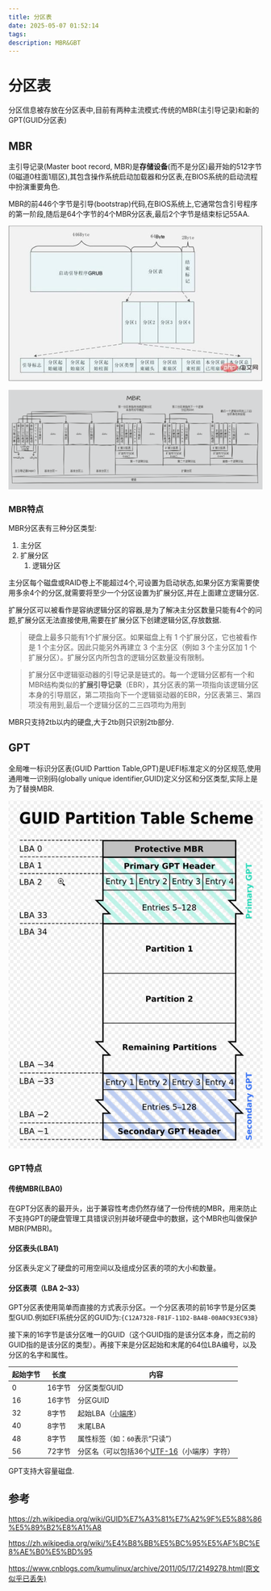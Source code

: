 ```yaml
---
title: 分区表
date: 2025-05-07 01:52:14
tags: 
description: MBR&GBT
---
```


# 分区表

分区信息被存放在分区表中,目前有两种主流模式:传统的MBR(主引导记录)和新的GPT(GUID分区表)

## MBR

主引导记录(Master boot record, MBR)是**存储设备**(而不是分区)最开始的512字节(0磁道0柱面1扇区),其包含操作系统启动加载器和分区表,在BIOS系统的启动流程中扮演重要角色.

MBR的前446个字节是引导(bootstrap)代码,在BIOS系统上,它通常包含引号程序的第一阶段,随后是64个字节的4个MBR分区表,最后2个字节是结束标记55AA.

![what is linux MBR-Linux Operation and Maintenance-php.cn](MBRWithGPT/1676347343137080.jpg)

![image-20250507031327146](MBRWithGPT/image-20250507031327146.png)

### MBR特点

MBR分区表有三种分区类型:

1. 主分区
2. 扩展分区
   1. 逻辑分区

主分区每个磁盘或RAID卷上不能超过4个,可设置为启动状态,如果分区方案需要使用多余4个的分区,就需要将至少一个分区设置为扩展分区,并在上面建立逻辑分区.

扩展分区可以被看作是容纳逻辑分区的容器,是为了解决主分区数量只能有4个的问题,扩展分区无法直接使用,需要在扩展分区下创建逻辑分区,存放数据.

> 硬盘上最多只能有1个扩展分区。如果磁盘上有 1 个扩展分区，它也被看作是 1  个主分区。因此只能另外再建立 3 个主分区（例如 3 个主分区加 1 个扩展分区）。扩展分区内所包含的逻辑分区数量没有限制。

> 扩展分区中逻辑驱动器的引导记录是链式的。每一个逻辑分区都有一个和MBR结构类似的**扩展引导记录**（EBR），其分区表的第一项指向该逻辑分区本身的引导扇区，第二项指向下一个逻辑驱动器的EBR，分区表第三、第四项没有用到,最后一个逻辑分区的二三四项均为用到

MBR只支持2tb以内的硬盘,大于2tb则只识别2tb部分.

## GPT

全局唯一标识分区表(GUID Parttion Table,GPT)是UEFI标准定义的分区规范,使用通用唯一识别码(globally unique identifier,GUID)定义分区和分区类型,实际上是为了替换MBR.

![image-20250507150333554](MBRWithGPT/image-20250507150333554.png)

### GPT特点

#### 传统MBR(LBA0)

在GPT分区表的最开头，出于兼容性考虑仍然存储了一份传统的MBR，用来防止不支持GPT的硬盘管理工具错误识别并破坏硬盘中的数据，这个MBR也叫做保护MBR(PMBR)。

#### 分区表头(LBA1)

分区表头定义了硬盘的可用空间以及组成分区表的项的大小和数量。

#### 分区表项（LBA 2–33）

GPT分区表使用简单而直接的方式表示分区。一个分区表项的前16字节是分区类型GUID.例如EFI系统分区的GUID为:`{C12A7328-F81F-11D2-BA4B-00A0C93EC93B}`

接下来的16字节是该分区唯一的GUID（这个GUID指的是该分区本身，而之前的GUID指的是该分区的类型）。再接下来是分区起始和末尾的64位LBA编号，以及分区的名字和属性。

| 起始字节 | 长度   | 内容                                                         |
| -------- | ------ | ------------------------------------------------------------ |
| 0        | 16字节 | 分区类型GUID                                                 |
| 16       | 16字节 | 分区GUID                                                     |
| 32       | 8字节  | 起始LBA（[小端序](https://zh.wikipedia.org/wiki/小端序)）    |
| 40       | 8字节  | 末尾LBA                                                      |
| 48       | 8字节  | 属性标签（如：`60`表示“只读”）                               |
| 56       | 72字节 | 分区名（可以包括36个[UTF-16](https://zh.wikipedia.org/wiki/UTF-16)（小端序）字符） |

GPT支持大容量磁盘.

## 参考

https://zh.wikipedia.org/wiki/GUID%E7%A3%81%E7%A2%9F%E5%88%86%E5%89%B2%E8%A1%A8

https://zh.wikipedia.org/wiki/%E4%B8%BB%E5%BC%95%E5%AF%BC%E8%AE%B0%E5%BD%95

https://www.cnblogs.com/kumulinux/archive/2011/05/17/2149278.html(原文似乎已丢失)

